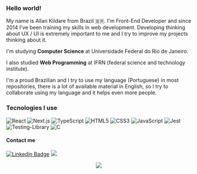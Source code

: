 ### Hello world! <img src="https://github.com/TheDudeThatCode/TheDudeThatCode/blob/master/Assets/Earth.gif" width="16">

My name is Allan Kildare from Brazil :brazil:. I'm Front-End Developer and since 2014 I've been training my skills in web development. Developing thinking about UX / UI is extremely important to me and I try to improve my projects thinking about it.

I'm studying **Computer Science** at Universidade Federal do Rio de Janeiro.

I also studied **Web Programming** at IFRN (federal science and technology institute).

I'm a proud Brazilian and I try to use my language (Portuguese) in most repositories, there is a lot of available material in English, so I try to collaborate using my language and it helps even more people.

### Tecnologies I use
![React](https://img.shields.io/badge/React-20232A?style=for-the-badge&logo=react&logoColor=61DAFB)
![Next.js](https://img.shields.io/badge/Next-1f1f1f?style=for-the-badge&logo=Next.js&logoColor=white)
![TypeScript](https://img.shields.io/badge/TypeScript-007ACC?style=for-the-badge&logo=typescript&logoColor=white)
![HTML5](https://img.shields.io/badge/HTML5-E34F26?style=for-the-badge&logo=html5&logoColor=white)
![CSS3](https://img.shields.io/badge/CSS3-1572B6?style=for-the-badge&logo=css3&logoColor=white)
![JavaScript](https://img.shields.io/badge/JavaScript-323330?style=for-the-badge&logo=javascript&logoColor=F7DF1E)
![Jest](https://img.shields.io/badge/-jest-%23C21325?style=for-the-badge&logo=jest&logoColor=white)
![Testing-Library](https://img.shields.io/badge/-Testing%20Library-%23E33332?style=for-the-badge&logo=testing-library&logoColor=white)
![C](https://img.shields.io/badge/C-00599C?style=for-the-badge&logo=c&logoColor=white)


#### Contact me
[![Linkedin Badge](https://img.shields.io/badge/-LinkedIn-blue?style=flat-square&logo=Linkedin&logoColor=white&link=https://www.linkedin.com/in/allankildare)](https://www.linkedin.com/in/allankildare)
![](https://komarev.com/ghpvc/?username=allankildare&style=flat-square)

<p align='center'>
    <img src="https://github-readme-stats.vercel.app/api/?username=allankildare&title_color=ffbe33&text_color=fefefe&bg_color=0D1117">
</p>
